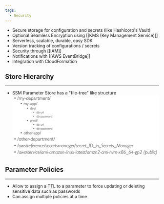 ```yaml
---
tags:
  - Security
---
```

- Secure storage for configuration and secrets (like Hashicorp's Vault)
- Optional Seamless Encryption using [[KMS (Key Management Service)]]
- Serverless, scalable, durable, easy SDK
- Version tracking of configurations / secrets
- Security through [[IAM]]
- Notifications with [[AWS EventBridge]]
- Integration with CloudFormation

## Store Hierarchy
---
- SSM Parameter Store has a "file-tree" like structure
![ssm_store_hierarchy_example.png](./Images/ssm_store_hierarchy_example.png)

## Parameter Policies
---
- Allow to assign a TTL to a parameter to force updating or deleting sensitive data such as passwords
- Can assign multiple policies at a time